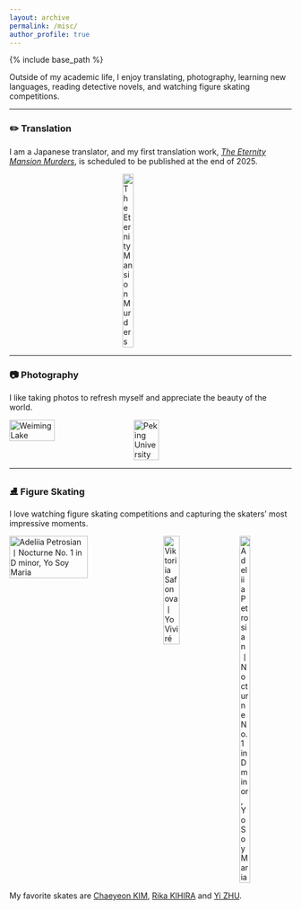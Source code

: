 ```yaml
---
layout: archive
permalink: /misc/
author_profile: true
---
```


{% include base_path %}


Outside of my academic life, I enjoy translating, photography, learning new languages, reading detective novels, and watching figure skating competitions.

---

### ✏️ Translation
I am a Japanese translator, and my first translation work, *[The Eternity Mansion Murders](https://book.douban.com/subject/37436578/)*, is scheduled to be published at the end of 2025.

<div style="display: flex; justify-content: center; align-items: center; gap: 20px;">
  <img src="https://m.media-amazon.com/images/I/71L3FMRXePL._SL1423_.jpg" 
       alt="The Eternity Mansion Murders" 
       style="width:20%; height:auto;">
</div>

---

### 📷 Photography

I like taking photos to refresh myself and appreciate the beauty of the world.

<div style="display: flex; justify-content: left; align-items: left; gap: 20px;">
  <img src="https://s2.loli.net/2025/08/14/xZUN97XDWofYkMv.jpg" 
       alt="Weiming Lake" 
       style="width:40%; height:auto;"> 
  <img src="https://s2.loli.net/2025/09/27/ZFNxtVyW6SgBwb5.jpg" 
       alt="Peking University" 
       style="width:30%; height:auto;">
</div>

---

### ⛸️ Figure Skating

I love watching figure skating competitions and capturing the skaters’ most impressive moments.

<div style="display: flex; justify-content: left; align-items: left; gap: 20px;">
  <img src="https://s2.loli.net/2025/10/05/JKy9pnqjZRh7TlN.jpg" 
       alt="Adeliia Petrosian丨Nocturne No. 1 in D minor, Yo Soy Maria" 
       style="width:55%; height:auto;">
  <img src="https://s2.loli.net/2025/10/05/8XBFSlqgNWtAJeH.jpg" 
       alt="Viktoriia Safonova丨Yo Viviré"
       style="width:25%; height:auto;">
  <img src="https://s2.loli.net/2025/10/05/eEdUQZisH4Ajur5.jpg" 
       alt="Adeliia Petrosian丨Nocturne No. 1 in D minor, Yo Soy Maria" 
       style="width:20%; height:auto;">
</div>


My favorite skates are [Chaeyeon KIM](https://isu-skating.com/figure-skating/skaters/chaeyeon-kim/), [Rika KIHIRA](https://isu-skating.com/figure-skating/skaters/Rika-KIHIRA/) and [Yi ZHU](https://isu-skating.com/figure-skating/skaters/yi-zhu/).